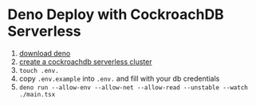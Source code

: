# Deno Deploy with CockroachDB Serverless

1. [download deno](https://deno.land/#installation)
2. [create a cockroachdb serverless cluster](https://www.cockroachlabs.com/)
3. `touch .env.`
4. copy `.env.example` into `.env.` and fill with your db credentials
5. `deno run --allow-env --allow-net --allow-read --unstable --watch ./main.tsx`
